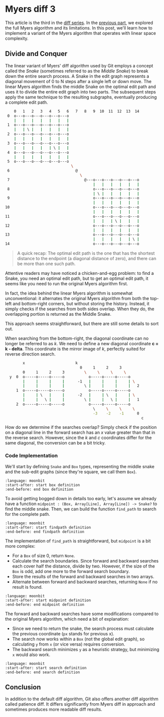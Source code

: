 # Myers diff 3

This article is the third in the [diff series](https://docs.moonbitlang.com/examples/myers-diff). In the [previous part](https://docs.moonbitlang.com/examples/myers-diff2), we explored the full Myers algorithm and its limitations. In this post, we'll learn how to implement a variant of the Myers algorithm that operates with linear space complexity.

## Divide and Conquer

The linear variant of Myers' diff algorithm used by Git employs a concept called the _Snake_ (sometimes referred to as the _Middle Snake_) to break down the entire search process. A Snake in the edit graph represents a diagonal movement of 0 to N steps after a single left or down move. The linear Myers algorithm finds the middle Snake on the optimal edit path and uses it to divide the entire edit graph into two parts. The subsequent steps apply the same technique to the resulting subgraphs, eventually producing a complete edit path.

```bash
    0   1   2   3   4   5   6   7   8   9  10  11  12  13  14
 0  o---o---o---o---o---o---o
    |   |   |   |   |   |   |
 1  o---o---o---o---o---o---o
    |   | \ |   |   |   |   |
 2  o---o---o---o---o---o---o
    |   |   |   |   |   |   |
 3  o---o---o---o---o---o---o
    |   |   |   |   | \ |   |
 4  o---o---o---o---o---o---o
    |   |   |   |   |   |   |
 5  o---o---o---o---o---o---o
                              \
 6                              @
                                  \
 7                                  @---o---o---o---o---o---o
                                        |   |   |   |   |   |
 8                                      o---o---o---o---o---o
                                        | \ |   |   |   |   |
 9                                      o---o---o---o---o---o
                                        |   |   |   |   |   |
10                                      o---o---o---o---o---o
                                        |   |   |   |   |   |
11                                      o---o---o---o---o---o
                                        |   |   | \ |   |   |
12                                      o---o---o---o---o---o
                                        |   |   |   |   |   |
13                                      o---o---o---o---o---o
                                        |   |   |   |   | \ |
14                                      o---o---o---o---o---o
```

> A quick recap: The optimal edit path is the one that has the shortest distance to the endpoint (a diagonal distance of zero), and there can be more than one such path.

Attentive readers may have noticed a chicken-and-egg problem: to find a Snake, you need an optimal edit path, but to get an optimal edit path, it seems like you need to run the original Myers algorithm first.

In fact, the idea behind the linear Myers algorithm is somewhat unconventional: it alternates the original Myers algorithm from both the top-left and bottom-right corners, but without storing the history. Instead, it simply checks if the searches from both sides overlap. When they do, the overlapping portion is returned as the Middle Snake.

This approach seems straightforward, but there are still some details to sort out.

When searching from the bottom-right, the diagonal coordinate can no longer be referred to as _k_. We need to define a new diagonal coordinate **c = k - delta**. This coordinate is the mirror image of _k_, perfectly suited for reverse direction search.

```bash
        x                       k
                                  0     1     2     3
        0     1     2     3         \     \     \     \
  y  0  o-----o-----o-----o           o-----o-----o-----o
        |     |     |     |      -1   |     |     |     | \
        |     |     |     |         \ |     |     |     |   2
     1  o-----o-----o-----o           o-----o-----o-----o
        |     | \   |     |      -2   |     | \   |     | \
        |     |   \ |     |         \ |     |   \ |     |   1
     2  o-----o-----o-----o           o-----o-----o-----o
                                        \     \     \     \
                                        -3    -2    -1      0
                                                              c
```

How do we determine if the searches overlap? Simply check if the position on a diagonal line in the forward search has an _x_ value greater than that in the reverse search. However, since the _k_ and _c_ coordinates differ for the same diagonal, the conversion can be a bit tricky.

### Code Implementation

We'll start by defining `Snake` and `Box` types, representing the middle snake and the sub-edit graphs (since they're square, we call them `Box`).

```{literalinclude} /sources/diff/src/part3/diff.mbt
:language: moonbit
:start-after: start box definition
:end-before: end box definition
```

To avoid getting bogged down in details too early, let's assume we already have a function `midpoint : (Box, Array[Line], Array[Line]) -> Snake?` to find the middle snake. Then, we can build the function `find_path` to search for the complete path.

```{literalinclude} /sources/diff/src/part3/diff.mbt
:language: moonbit
:start-after: start findpath definition
:end-before: end findpath definition
```

The implementation of `find_path` is straightforward, but `midpoint` is a bit more complex:

- For a `Box` of size 0, return `None`.
- Calculate the search boundaries. Since forward and backward searches each cover half the distance, divide by two. However, if the size of the `Box` is odd, add one more to the forward search boundary.
- Store the results of the forward and backward searches in two arrays.
- Alternate between forward and backward searches, returning `None` if no result is found.

```{literalinclude} /sources/diff/src/part3/diff.mbt
:language: moonbit
:start-after: start midpoint definition
:end-before: end midpoint definition
```

The forward and backward searches have some modifications compared to the original Myers algorithm, which need a bit of explanation:

- Since we need to return the snake, the search process must calculate the previous coordinate (`px` stands for previous x).
- The search now works within a `Box` (not the global edit graph), so calculating `y` from `x` (or vice versa) requires conversion.
- The backward search minimizes `y` as a heuristic strategy, but minimizing `x` would also work.

```{literalinclude} /sources/diff/src/part3/diff.mbt
:language: moonbit
:start-after: start search definition
:end-before: end search definition
```

## Conclusion

In addition to the default diff algorithm, Git also offers another diff algorithm called patience diff. It differs significantly from Myers diff in approach and sometimes produces more readable diff results.

